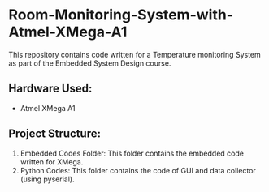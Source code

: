 # Room-Monitoring-System-with-Atmel-XMega-A1

This repository contains code written for a Temperature monitoring System as part of the Embedded System Design course.


## Hardware Used:
- Atmel XMega A1

## Project Structure:
1) Embedded Codes Folder: This folder contains the embedded code written for XMega.
2) Python Codes: This folder contains the code of GUI and data collector (using pyserial).


<!-- ## Working: -->